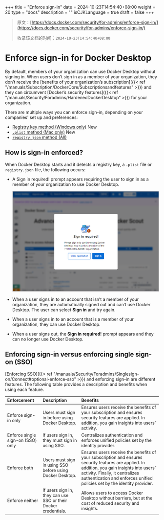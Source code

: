 +++
title = "Enforce sign-in"
date = 2024-10-23T14:54:40+08:00
weight = 20
type = "docs"
description = ""
isCJKLanguage = true
draft = false
+++

> 原文：[https://docs.docker.com/security/for-admins/enforce-sign-in/](https://docs.docker.com/security/for-admins/enforce-sign-in/)
>
> 收录该文档的时间：`2024-10-23T14:54:40+08:00`

# Enforce sign-in for Docker Desktop

By default, members of your organization can use Docker Desktop without signing in. When users don’t sign in as a member of your organization, they don’t receive the [benefits of your organization’s subscription]({{< ref "/manuals/Subscription/DockerCore/Subscriptionsandfeatures" >}}) and they can circumvent [Docker’s security features]({{< ref "/manuals/Security/Foradmins/HardenedDockerDesktop" >}}) for your organization.

There are multiple ways you can enforce sign-in, depending on your companies' set up and preferences:

- [Registry key method (Windows only)](https://docs.docker.com/security/for-admins/enforce-sign-in/methods/#registry-key-method-windows-only) New
- [`.plist` method (Mac only)](https://docs.docker.com/security/for-admins/enforce-sign-in/methods/#plist-method-mac-only) New
- [`registry.json` method (All)](https://docs.docker.com/security/for-admins/enforce-sign-in/methods/#registryjson-method-all)

## How is sign-in enforced?

When Docker Desktop starts and it detects a registry key, a `.plist` file or `registry.json` file, the following occurs:

- A Sign in required! prompt appears requiring the user to sign in as a member of your organization to use Docker Desktop.

  ![Enforce Sign-in Prompt](_index_img/enforce-sign-in.png)

- When a user signs in to an account that isn’t a member of your organization, they are automatically signed out and can’t use Docker Desktop. The user can select **Sign in** and try again.

- When a user signs in to an account that is a member of your organization, they can use Docker Desktop.

- When a user signs out, the **Sign in required!** prompt appears and they can no longer use Docker Desktop.

## Enforcing sign-in versus enforcing single sign-on (SSO)

[Enforcing SSO]({{< ref "/manuals/Security/Foradmins/Singlesign-on/Connect#optional-enforce-sso" >}}) and enforcing sign-in are different features. The following table provides a description and benefits when using each feature.

| Enforcement                       | Description                                                  | Benefits                                                     |
| :-------------------------------- | :----------------------------------------------------------- | :----------------------------------------------------------- |
| Enforce sign-in only              | Users must sign in before using Docker Desktop.              | Ensures users receive the benefits of your subscription and ensures security features are applied. In addition, you gain insights into users’ activity. |
| Enforce single sign-on (SSO) only | If users sign in, they must sign in using SSO.               | Centralizes authentication and enforces unified policies set by the identity provider. |
| Enforce both                      | Users must sign in using SSO before using Docker Desktop.    | Ensures users receive the benefits of your subscription and ensures security features are applied. In addition, you gain insights into users’ activity. Finally, it centralizes authentication and enforces unified policies set by the identity provider. |
| Enforce neither                   | If users sign in, they can use SSO or their Docker credentials. | Allows users to access Docker Desktop without barriers, but at the cost of reduced security and insights. |

